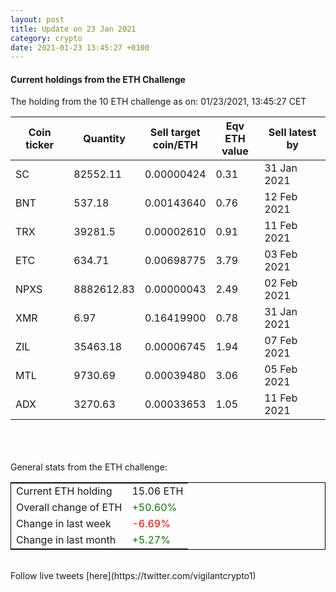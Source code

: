 ```yaml
---
layout: post
title: Update on 23 Jan 2021
category: crypto
date: 2021-01-23 13:45:27 +0100
---
```

<!-- Global site tag (gtag.js) - Google Analytics -->
<script async src="https://www.googletagmanager.com/gtag/js?id=UA-103831149-5"></script>
<script>
  window.dataLayer = window.dataLayer || [];
  function gtag(){dataLayer.push(arguments);}
  gtag('js', new Date());

  gtag('config', 'UA-103831149-5');
</script>


#### Current holdings from the ETH Challenge

The holding from the 10 ETH challenge as on: 01/23/2021, 13:45:27 CET

|Coin ticker|Quantity|Sell target<br>coin/ETH|Eqv ETH<br>value|Sell latest by|
|-----------|--------|-----------|-----------|--------------|
SC|82552.11|  0.00000424|0.31|31 Jan 2021|
BNT|537.18|  0.00143640|0.76|12 Feb 2021|
TRX|39281.5|  0.00002610|0.91|11 Feb 2021|
ETC|634.71|  0.00698775|3.79|03 Feb 2021|
NPXS|8882612.83|  0.00000043|2.49|02 Feb 2021|
XMR|6.97|  0.16419900|0.78|31 Jan 2021|
ZIL|35463.18|  0.00006745|1.94|07 Feb 2021|
MTL|9730.69|  0.00039480|3.06|05 Feb 2021|
ADX|3270.63|  0.00033653|1.05|11 Feb 2021|

<br>
<br>
<br>
General stats from the ETH challenge:

<table style="border:1px solid black;margin-left:auto;margin-right:auto;">
	<tbody>
	<tr>
		<td>Current ETH holding</td>
		<td>     15.06 ETH</td>
	</tr>
	<tr>
		<td>Overall change of ETH</td>
		<td><font color="green">+50.60%</font></td>
	</tr>
	<tr>
		<td>Change in last week</td>
		<td><font color="red">-6.69%</font></td>
	</tr>
	<tr>
		<td>Change in last month</td>
		<td><font color="green">+5.27%</font></td>
	</tr>
	</tbody>
</table>

<br>
Follow live tweets [here](https://twitter.com/vigilantcrypto1)
<br>
<br>